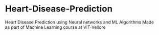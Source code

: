 # Heart-Disease-Prediction
Heart Disease Prediction using Neural networks and ML Algorithms
Made as part of Machine Learning course at VIT-Vellore
